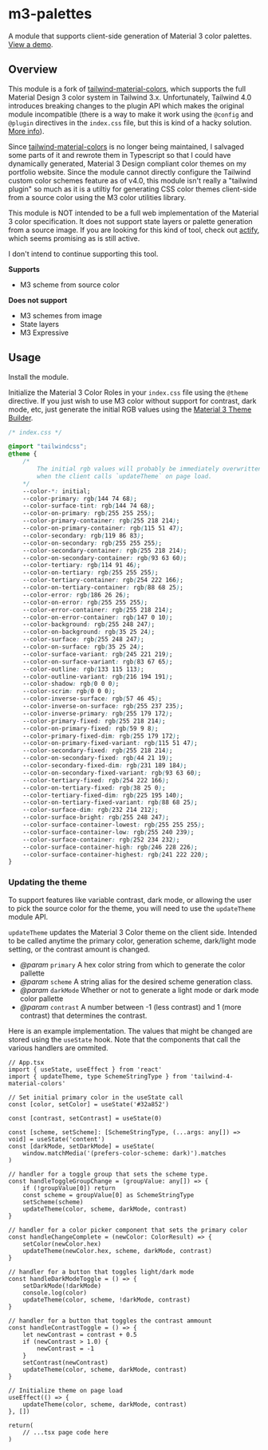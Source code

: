 # m3-palettes

A module that supports client-side generation of Material 3 color palettes. [View a demo](https://samneisewander.github.io/m3-palettes-demo/).

## Overview

This module is a fork of [tailwind-material-colors](https://tailwind-material-colors-docs.vercel.app/), which supports the full Material Design 3 color system in Tailwind 3.x. Unfortunately, Tailwind 4.0 introduces breaking changes to the plugin API which makes the original module incompatible (there is a way to make it work using the `@config` and `@plugin` directives in the `index.css` file, but this is kind of a hacky solution. [More info](https://tailwindcss.com/docs/functions-and-directives#config-directive)).

Since [tailwind-material-colors](https://tailwind-material-colors-docs.vercel.app/) is no longer being maintained, I salvaged some parts of it and rewrote them in Typescript so that I could have dynamically generated, Material 3 Design compliant color themes on my portfolio website. Since the module cannot directly configure the Tailwind custom color schemes feature as of v4.0, this module isn't really a "tailwind plugin" so much as it is a utiltiy for generating CSS color themes client-side from a source color using the M3 color utilities library.

This module is NOT intended to be a full web implementation of the Material 3 color specification. It does not support state layers or palette generation from a source image. If you are looking for this kind of tool, check out [actify](https://actifyjs.com/), which seems promising as is still active.

I don't intend to continue supporting this tool.

**Supports**
- M3 scheme from source color

**Does not support**
- M3 schemes from image
- State layers
- M3 Expressive

## Usage
Install the module.

Initialize the Material 3 Color Roles in your `index.css` file using the `@theme` directive. If you just wish to use M3 color without support for contrast, dark mode, etc, just generate the initial RGB values using the [Material 3 Theme Builder](https://material-foundation.github.io/material-theme-builder/). 

```css
/* index.css */

@import "tailwindcss";
@theme {
    /* 
        The initial rgb values will probably be immediately overwritten in your deployment
        when the client calls `updateTheme` on page load.
    */
    --color-*: initial;
    --color-primary: rgb(144 74 68);
    --color-surface-tint: rgb(144 74 68);
    --color-on-primary: rgb(255 255 255);
    --color-primary-container: rgb(255 218 214);
    --color-on-primary-container: rgb(115 51 47);
    --color-secondary: rgb(119 86 83);
    --color-on-secondary: rgb(255 255 255);
    --color-secondary-container: rgb(255 218 214);
    --color-on-secondary-container: rgb(93 63 60);
    --color-tertiary: rgb(114 91 46);
    --color-on-tertiary: rgb(255 255 255);
    --color-tertiary-container: rgb(254 222 166);
    --color-on-tertiary-container: rgb(88 68 25);
    --color-error: rgb(186 26 26);
    --color-on-error: rgb(255 255 255);
    --color-error-container: rgb(255 218 214);
    --color-on-error-container: rgb(147 0 10);
    --color-background: rgb(255 248 247);
    --color-on-background: rgb(35 25 24);
    --color-surface: rgb(255 248 247);
    --color-on-surface: rgb(35 25 24);
    --color-surface-variant: rgb(245 221 219);
    --color-on-surface-variant: rgb(83 67 65);
    --color-outline: rgb(133 115 113);
    --color-outline-variant: rgb(216 194 191);
    --color-shadow: rgb(0 0 0);
    --color-scrim: rgb(0 0 0);
    --color-inverse-surface: rgb(57 46 45);
    --color-inverse-on-surface: rgb(255 237 235);
    --color-inverse-primary: rgb(255 179 172);
    --color-primary-fixed: rgb(255 218 214);
    --color-on-primary-fixed: rgb(59 9 8);
    --color-primary-fixed-dim: rgb(255 179 172);
    --color-on-primary-fixed-variant: rgb(115 51 47);
    --color-secondary-fixed: rgb(255 218 214);
    --color-on-secondary-fixed: rgb(44 21 19);
    --color-secondary-fixed-dim: rgb(231 189 184);
    --color-on-secondary-fixed-variant: rgb(93 63 60);
    --color-tertiary-fixed: rgb(254 222 166);
    --color-on-tertiary-fixed: rgb(38 25 0);
    --color-tertiary-fixed-dim: rgb(225 195 140);
    --color-on-tertiary-fixed-variant: rgb(88 68 25);
    --color-surface-dim: rgb(232 214 212);
    --color-surface-bright: rgb(255 248 247);
    --color-surface-container-lowest: rgb(255 255 255);
    --color-surface-container-low: rgb(255 240 239);
    --color-surface-container: rgb(252 234 232);
    --color-surface-container-high: rgb(246 228 226);
    --color-surface-container-highest: rgb(241 222 220);
}
```

### Updating the theme

To support features like variable contrast, dark mode, or allowing the user to pick the source color for the theme, you will need to use the `updateTheme` module API.

`updateTheme` updates the Material 3 Color theme on the client side. Intended to be called anytime the 
primary color, generation scheme, dark/light mode setting, or the contrast amount is changed.
 * *@param* `primary` A hex color string from which to generate the color pallette
 * *@param* `scheme` A string alias for the desired scheme generation class.
 * *@param* `darkMode` Whether or not to generate a light mode or dark mode color pallette
 * *@param* `contrast` A number between -1 (less contrast) and 1 (more contrast) that determines the contrast. 

Here is an example implementation. The values that might be changed are stored using the `useState` hook. Note that the components that call the various handlers are ommited.

```tsx
// App.tsx
import { useState, useEffect } from 'react'
import { updateTheme, type SchemeStringType } from 'tailwind-4-material-colors'

// Set initial primary color in the useState call
const [color, setColor] = useState('#32a852')

const [contrast, setContrast] = useState(0)

const [scheme, setScheme]: [SchemeStringType, (...args: any[]) => void] = useState('content')
const [darkMode, setDarkMode] = useState(
    window.matchMedia('(prefers-color-scheme: dark)').matches
)

// handler for a toggle group that sets the scheme type.
const handleToggleGroupChange = (groupValue: any[]) => {
    if (!groupValue[0]) return
    const scheme = groupValue[0] as SchemeStringType
    setScheme(scheme)
    updateTheme(color, scheme, darkMode, contrast)
}

// handler for a color picker component that sets the primary color
const handleChangeComplete = (newColor: ColorResult) => {
    setColor(newColor.hex)
    updateTheme(newColor.hex, scheme, darkMode, contrast)
}

// handler for a button that toggles light/dark mode
const handleDarkModeToggle = () => {
    setDarkMode(!darkMode)
    console.log(color)
    updateTheme(color, scheme, !darkMode, contrast)
}

// handler for a button that toggles the contrast ammount
const handleContrastToggle = () => {
    let newContrast = contrast + 0.5
    if (newContrast > 1.0) {
        newContrast = -1
    }
    setContrast(newContrast)
    updateTheme(color, scheme, darkMode, contrast)
}

// Initialize theme on page load
useEffect(() => {
    updateTheme(color, scheme, darkMode, contrast)
}, [])

return(
    // ...tsx page code here
)
```